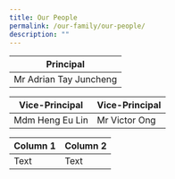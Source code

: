 ```yaml
---
title: Our People
permalink: /our-family/our-people/
description: ""
---
```



| **Principal** |
| -------- | 
| Mr Adrian Tay Juncheng     |

| **Vice-Principal** |**Vice-Principal** |
| -------- | -------- | 
| Mdm Heng Eu Lin |Mr Victor Ong |


| Column 1 | Column 2 |
| -------- | -------- |
| Text     | Text     |

